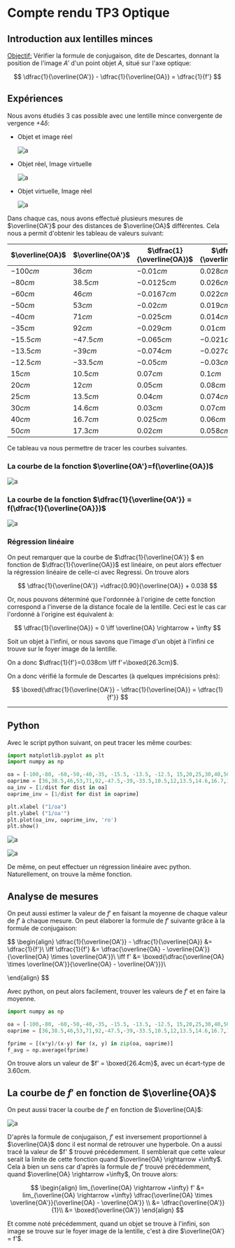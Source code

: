 # Compte rendu TP3 Optique

## Introduction aux lentilles minces

<u>Objectif:</u> Vérifier la formule de conjugaison, dite de Descartes, donnant la position de l'image $A'$ d'un point objet $A$, situé sur l'axe optique:

$$
\dfrac{1}{\overline{OA'}} - \dfrac{1}{\overline{OA}} = \dfrac{1}{f'}
$$

## Expériences

Nous avons étudiés 3 cas possible avec une lentille mince convergente de vergence $+4\delta$:

- Objet et image réel
  
  ![a](IMG_20231006_215548_690.jpg)

- Objet réel, Image virtuelle
  
  ![a](IMG_20231006_215551_297.jpg)

- Objet virtuelle, Image réel
  
  ![a](IMG_20231006_215553_355.jpg)

Dans chaque cas, nous avons effectué plusieurs mesures de $\overline{OA'}$ pour des distances de $\overline{OA}$ différentes. Cela nous a permit d'obtenir les tableau de valeurs suivant:

| $\overline{OA}$ | $\overline{OA'}$ | $\dfrac{1}{\overline{OA}}$ | $\dfrac{1}{\overline{OA'}}$ |
| --------------- | ---------------- | -------------------------- | --------------------------- |
| $-100cm$        | $36cm$           | $-0.01cm$                  | $0.028cm$                   |
| $-80cm$         | $38.5cm$         | $-0.0125cm$                | $0.026cm$                   |
| $-60cm$         | $46cm$           | $-0.0167cm$                | $0.022cm$                   |
| $-50cm$         | $53cm$           | $-0.02cm$                  | $0.019cm$                   |
| $-40cm$         | $71cm$           | $-0.025cm$                 | $0.014cm$                   |
| $-35cm$         | $92cm$           | $-0.029cm$                 | $0.01cm$                    |
| $-15.5cm$       | $-47.5cm$        | $-0.065cm$                 | $-0.021cm$                  |
| $-13.5cm$       | $-39cm$          | $-0.074cm$                 | $-0.027cm$                  |
| $-12.5cm$       | $-33.5cm$        | $-0.05cm$                  | $-0.03cm$                   |
| $15cm$          | $10.5cm$         | $0.07cm$                   | $0.1cm$                     |
| $20cm$          | $12cm$           | $0.05cm$                   | $0.08cm$                    |
| $25cm$          | $13.5cm$         | $0.04cm$                   | $0.074cm$                   |
| $30cm$          | $14.6cm$         | $0.03cm$                   | $0.07cm$                    |
| $40cm$          | $16.7cm$         | $0.025cm$                  | $0.06cm$                    |
| $50cm$          | $17.3cm$         | $0.02cm$                   | $0.058cm$                   |

Ce tableau va nous permettre de tracer les courbes suivantes.

### La courbe de la fonction $\overline{OA'}=f(\overline{OA})$

![a](oa_oaprime_excel.png)

### La courbe de la fonction $\dfrac{1}{\overline{OA'}} = f(\dfrac{1}{\overline{OA}})$

![a](1oa_1oaprime_excel.png)

### Régression linéaire

On peut remarquer que la courbe de $\dfrac{1}{\overline{OA'}} $ en fonction de $\dfrac{1}{\overline{OA}}$ est linéaire, on peut alors effectuer la régression linéaire de celle-ci avec Regressi. On trouve alors 

$$
\dfrac{1}{\overline{OA'}} =\dfrac{0.90}{\overline{OA}} + 0.038
$$

Or, nous pouvons déterminé que l'ordonnée à l'origine de cette fonction correspond a l'inverse de la distance focale de la lentille. Ceci est le cas car l'ordonné à l'origine est équivalent à:

$$
\dfrac{1}{\overline{OA}} = 0 \iff \overline{OA} \rightarrow + \infty
$$

 Soit un objet à l'infini, or nous savons que l'image d'un objet à l'infini ce trouve sur le foyer image de la lentille.

On a donc $\dfrac{1}{f'}=0.038cm \iff f'=\boxed{26.3cm}$.

On a donc vérifié la formule de Descartes (à quelques imprécisions près):

$$
\boxed{\dfrac{1}{\overline{OA'}} - \dfrac{1}{\overline{OA}} = \dfrac{1}{f'}}
$$

---

## Python

Avec le script python suivant, on peut tracer les même courbes:

```python
import matplotlib.pyplot as plt
import numpy as np

oa = [-100,-80, -60,-50,-40,-35, -15.5, -13.5, -12.5, 15,20,25,30,40,50]
oaprime = [36,38.5,46,53,71,92,-47.5,-39,-33.5,10.5,12,13.5,14.6,16.7,17.3]
oa_inv = [1/dist for dist in oa]
oaprime_inv = [1/dist for dist in oaprime]

plt.xlabel ("1/oa")
plt.ylabel ("1/oa'")
plt.plot(oa_inv, oaprime_inv, 'ro')
plt.show()
```

![a](oa_oaprime_python.png)

![a](1oa_1oaprime_python.png)

De même, on peut effectuer un régression linéaire avec python. Naturellement, on trouve la même fonction.

## Analyse de mesures

On peut aussi estimer la valeur de $f'$ en faisant la moyenne de chaque valeur de $f'$ à chaque mesure. On peut élaborer la formule de $f'$ suivante grâce à la formule de conjugaison:

$$
\begin{align}
\dfrac{1}{\overline{OA'}} - \dfrac{1}{\overline{OA}} &= \dfrac{1}{f'}\\
\iff \dfrac{1}{f'} &= \dfrac{\overline{OA} - \overline{OA'}}{\overline{OA} \times \overline{OA'}}\\ 
\iff f' &= \boxed{\dfrac{\overline{OA} \times \overline{OA'}}{\overline{OA} - \overline{OA'}}}\\ 

\end{align}
$$

Avec python, on peut alors facilement, trouver les valeurs de $f'$ et en faire la moyenne.

```python
import numpy as np

oa = [-100,-80, -60,-50,-40,-35, -15.5, -13.5, -12.5, 15,20,25,30,40,50]
oaprime = [36,38.5,46,53,71,92,-47.5,-39,-33.5,10.5,12,13.5,14.6,16.7,17.3]

fprime = [(x*y)/(x-y) for (x, y) in zip(oa, oaprime)]
f_avg = np.average(fprime)
```

On trouve alors un valeur de $f' = \boxed{26.4cm}$, avec un écart-type de $3.60cm$.

## La courbe de $f'$ en fonction de $\overline{OA}$

On peut aussi tracer la courbe de $f'$ en fonction de $\overline{OA}$:

![a](oa_fprime.png)

D'après la formule de conjugaison, $f'$ est inversement proportionnel à $\overline{OA}$ donc il est normal de retrouver une hyperbole. On a aussi tracé la valeur de $f' $ trouvé précédemment. Il semblerait que cette valeur serait la limite de cette fonction quand $\overline{OA} \rightarrow +\infty$. Cela à bien un sens car d'après la formule de $f'$ trouvé précédemment, quand $\overline{OA} \rightarrow +\infty$, On trouve alors:

$$
\begin{align}
lim_{\overline{OA} \rightarrow +\infty} f' &= lim_{\overline{OA} \rightarrow +\infty} \dfrac{\overline{OA} \times \overline{OA'}}{\overline{OA} - \overline{OA'}} \\
&= \dfrac{\overline{OA'}}{1}\\
&= \boxed{\overline{OA'}}
\end{align}
$$

Et comme noté précédemment, quand un objet se trouve à l'infini, son image se trouve sur le foyer image de la lentille, c'est à dire $\overline{OA'} = f'$.
